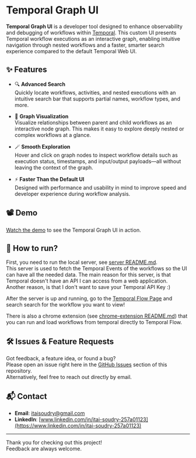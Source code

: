# Temporal Graph UI

**Temporal Graph UI** is a developer tool designed to enhance observability and debugging of workflows within [Temporal](https://temporal.io/). This custom UI presents Temporal workflow executions as an interactive graph, enabling intuitive navigation through nested workflows and a faster, smarter search experience compared to the default Temporal Web UI.

## ✨ Features

- 🔍 **Advanced Search**  
  Quickly locate workflows, activities, and nested executions with an intuitive search bar that supports partial names, workflow types, and more.

- 🧭 **Graph Visualization**  
  Visualize relationships between parent and child workflows as an interactive node graph. This makes it easy to explore deeply nested or complex workflows at a glance.

- 🪄 **Smooth Exploration**  
  Hover and click on graph nodes to inspect workflow details such as execution status, timestamps, and input/output payloads—all without leaving the context of the graph.

- ⚡ **Faster Than the Default UI**  
  Designed with performance and usability in mind to improve speed and developer experience during workflow analysis.

## 📽 Demo

[Watch the demo](./Screen%20Recording%202025-04-11%20at%200.31.33.mov) to see the Temporal Graph UI in action.

## 🚀 How to run?
First, you need to run the local server, see [server README.md](server/README.md).\
This server is used to fetch the Temporal Events of the workflows so the UI can have all the needed data.
The main reason for this server, is that Temporal doesn't have an API I can access from a web application.\
Another reason, is that I don't want to save your Temporal API Key :)

After the server is up and running, go to the [Temporal Flow Page](https://itaisoudry.github.io/temporal-flow-web/) and search search for the workflow you want to view!

There is also a chrome extension (see [chrome-extension README.md](chrome-extension/README.md)) that you can run and load workflows from temporal directly to Temporal Flow.

## 🛠 Issues & Feature Requests

Got feedback, a feature idea, or found a bug?  
Please open an issue right here in the [GitHub Issues](https://github.com/itaisoudry/temporal-flow-web/issues) section of this repository.  
Alternatively, feel free to reach out directly by email.

## 📬 Contact

- **Email**: [itaisoudry@gmail.com](mailto:itaisoudry@gmail.com)  
- **LinkedIn**: [www.linkedin.com/in/itai-soudry-257a01123](https://www.linkedin.com/in/itai-soudry-257a01123)

---

Thank you for checking out this project!\
Feedback are always welcome.
